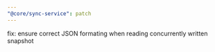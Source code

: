 ```yaml
---
"@core/sync-service": patch
---
```


fix: ensure correct JSON formating when reading concurrently written snapshot

